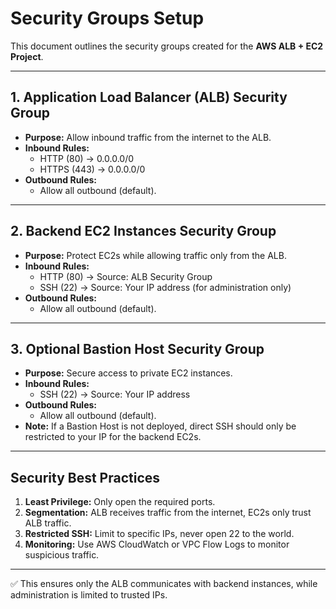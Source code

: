 # Security Groups Setup

This document outlines the security groups created for the **AWS ALB + EC2 Project**.

---

## 1. Application Load Balancer (ALB) Security Group
- **Purpose:** Allow inbound traffic from the internet to the ALB.  
- **Inbound Rules:**
  - HTTP (80) → 0.0.0.0/0
  - HTTPS (443) → 0.0.0.0/0  
- **Outbound Rules:**
  - Allow all outbound (default).

---

## 2. Backend EC2 Instances Security Group
- **Purpose:** Protect EC2s while allowing traffic only from the ALB.  
- **Inbound Rules:**
  - HTTP (80) → Source: ALB Security Group
  - SSH (22) → Source: Your IP address (for administration only)  
- **Outbound Rules:**
  - Allow all outbound (default).

---

## 3. Optional Bastion Host Security Group
- **Purpose:** Secure access to private EC2 instances.  
- **Inbound Rules:**
  - SSH (22) → Source: Your IP address  
- **Outbound Rules:**
  - Allow all outbound (default).  
- **Note:** If a Bastion Host is not deployed, direct SSH should only be restricted to your IP for the backend EC2s.

---

## Security Best Practices
1. **Least Privilege:** Only open the required ports.  
2. **Segmentation:** ALB receives traffic from the internet, EC2s only trust ALB traffic.  
3. **Restricted SSH:** Limit to specific IPs, never open 22 to the world.  
4. **Monitoring:** Use AWS CloudWatch or VPC Flow Logs to monitor suspicious traffic.  

---
✅ This ensures only the ALB communicates with backend instances, while administration is limited to trusted IPs.
